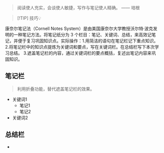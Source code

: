 ---
---
> 阅读使人充实，会谈使人敏捷，写作与笔记使人精确。 —— 培根​

> [!TIP] 技巧💡 
>  
康奈尔笔记法（Cornell Notes System）是由美国康奈尔大学教授沃尔特·波克发明的一种笔记方法。​
将笔记纸分为 3 个栏目：笔记、关键词、总结，来高效记笔记，并便于复习巩固知识点。实际操作：​
1.用简洁的语句在笔记栏记下重点知识。​
2.将笔记栏中的知识点提炼为关键词和要点，写在关键词栏。在总结栏写下本次学习总结。
3.遮盖笔记栏的内容，通过关键词栏的要点概括，复述出笔记内容来巩固知识。​



## 笔记栏
> 利用折叠功能，替代遮盖笔记栏的效果。
- 关键词1
	- 笔记1
	- 笔记2
- 关键词2
## 总结栏
- 